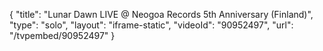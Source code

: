{
    "title": "Lunar Dawn LIVE @ Neogoa Records 5th Anniversary (Finland)",
    "type": "solo",
    "layout": "iframe-static",
    "videoId": "90952497",
    "url": "\/tvpembed\/90952497"
}
